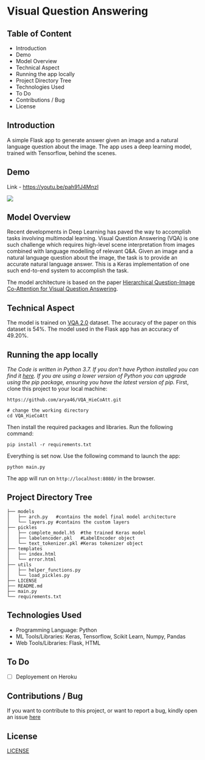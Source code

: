 # Visual Question Answering

## Table of Content
- Introduction
- Demo
- Model Overview
- Technical Aspect
- Running the app locally
- Project Directory Tree
- Technologies Used
- To Do
- Contributions / Bug
- License


## Introduction
A simple Flask app to generate answer given an image and a natural language question about the image. The app uses a deep learning model, trained with Tensorflow, behind the scenes.

## Demo 
Link - https://youtu.be/pah91J4MnzI

[![](http://img.youtube.com/vi/pah91J4MnzI/0.jpg)](http://www.youtube.com/watch?v=pah91J4MnzI "Demo Video")

## Model Overview
Recent developments in Deep Learning has paved the way to accomplish tasks involving multimodal learning. Visual Question Answering (VQA) is one such challenge which requires high-level scene interpretation from images combined with language modelling of relevant Q&A. Given an image and a natural language question about the image, the task is to provide an accurate natural language answer. This is a Keras implementation of one such end-to-end system to accomplish the task.

The model architecture is based on the paper [Hierarchical Question-Image Co-Attention for Visual Question Answering](https://arxiv.org/pdf/1606.00061).

## Technical Aspect
The model is trained on [VQA 2.0](https://visualqa.org/download.html) dataset. The accuracy of the paper on this dataset is 54%. The model used in the Flask app has an accuracy of 49.20%.

## Running the app locally
*The Code is written in Python 3.7. If you don't have Python installed you can find it [here](https://www.python.org/downloads/). If you are using a lower version of Python you can upgrade using the pip package, ensuring you have the latest version of pip.*
First, clone this project to your local machine:
```
https://github.com/arya46/VQA_HieCoAtt.git

# change the working directory
cd VQA_HieCoAtt
```
Then install the required packages and libraries. Run the following command:
```
pip install -r requirements.txt
```
Everything is set now. Use the following command to launch the app:
```
python main.py
```
The app will run on `http://localhost:8080/` in the browser.

## Project Directory Tree
```
├── models 
│   ├── arch.py   #contains the model final model architecture
│   └── layers.py #contains the custom layers
├── pickles 
│   ├── complete_model.h5  #the trained Keras model
│   ├── labelencoder.pkl   #LabelEncoder object
│   └── text_tokenizer.pkl #Keras tokenizer object
├── templates 
│   ├── index.html
│   └── error.html 
├── utils 
│   ├── helper_functions.py
│   └── load_pickles.py
├── LICENSE
├── README.md
├── main.py
└── requirements.txt
```
## Technologies Used
- Programming Language: Python
- ML Tools/Libraries: Keras, Tensorflow, Scikit Learn, Numpy, Pandas
- Web Tools/Libraries: Flask, HTML

## To Do
- [ ] Deployement on Heroku

## Contributions / Bug
If you want to contribute to this project, or want to report a bug, kindly open an issue [here](https://github.com/arya46/VQA_HieCoAtt/issues/new)

## License
[LICENSE](https://github.com/arya46/VQA_HieCoAtt/blob/master/LICENSE)
